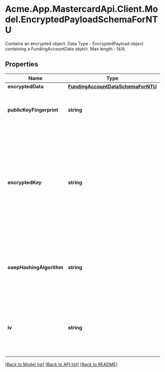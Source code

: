 # Acme.App.MastercardApi.Client.Model.EncryptedPayloadSchemaForNTU
Contains an encrypted object. Data Type - EncryptedPayload object containing a FundingAccountData object. Max length - N/A.

## Properties

Name | Type | Description | Notes
------------ | ------------- | ------------- | -------------
**encryptedData** | [**FundingAccountDataSchemaForNTU**](FundingAccountDataSchemaForNTU.md) |  | 
**publicKeyFingerprint** | **string** | The fingerprint of the public key used to encrypt the ephemeral AES key. Type - String Hex-encoded Data (case-insensitive). | 
**encryptedKey** | **string** | One-time use AES key encrypted by the Mastercard public key (as identified by &#39;publicKeyFingerprint&#39;) using the OAEP or RSA Encryption Standard PKCS 1 v1.5 (depending on the value of &#39;oaepHashingAlgorithm&#39;). Requirement is for a 128-bit key (with 256-bit key supported as an option). Max length - 512. Type - String Hex-encoded Data (case-insensitive). | 
**oaepHashingAlgorithm** | **string** | Hashing algorithm used with the OAEP scheme. If omitted, then the RSA Encryption Standard PKCS 1 v1.5 will be used. You must use one of the following algorithms; SHA256 - Use the SHA-256 algorithm | SHA512 - Use the SHA-512 algorithm. | [optional] 
**iv** | **string** | The initialization vector used when encrypting data using the one-time use AES key. Must be exactly 16 bytes (32 character hex string) to match the block size. If not present, an IV of zero is assumed. | [optional] 

[[Back to Model list]](../README.md#documentation-for-models) [[Back to API list]](../README.md#documentation-for-api-endpoints) [[Back to README]](../README.md)


